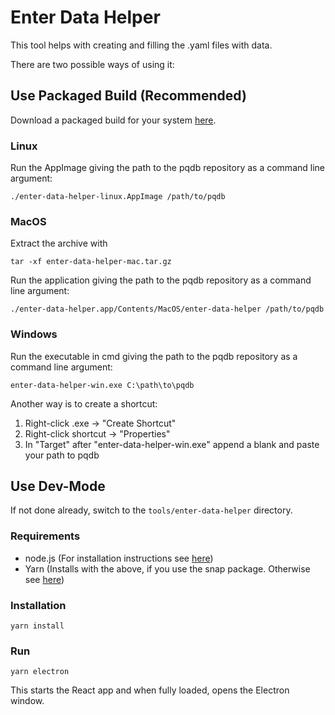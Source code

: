 # Enter Data Helper

This tool helps with creating and filling the .yaml files with data.

There are two possible ways of using it:

## Use Packaged Build (Recommended)

Download a packaged build for your system [here](https://github.com/cryptoeng/pqdb/releases).

### Linux

Run the AppImage giving the path to the pqdb repository as a command line argument:

```
./enter-data-helper-linux.AppImage /path/to/pqdb
```

### MacOS

Extract the archive with
```
tar -xf enter-data-helper-mac.tar.gz
```

Run the application giving the path to the pqdb repository as a command line argument:
```
./enter-data-helper.app/Contents/MacOS/enter-data-helper /path/to/pqdb
```

### Windows

Run the executable in cmd giving the path to the pqdb repository as a command line argument:

```
enter-data-helper-win.exe C:\path\to\pqdb
```

Another way is to create a shortcut:
1. Right-click .exe -> "Create Shortcut"
2. Right-click shortcut -> "Properties"
3. In "Target" after "enter-data-helper-win.exe" append a blank and paste your path to pqdb

## Use Dev-Mode

If not done already, switch to the `tools/enter-data-helper` directory.

### Requirements

* node.js (For installation instructions see [here](/tools/validation/README.md))
* Yarn (Installs with the above, if you use the snap package. Otherwise see [here](https://yarnpkg.com/getting-started/install))

### Installation

```
yarn install
```

### Run

```
yarn electron
```

This starts the React app and when fully loaded, opens the Electron window.
